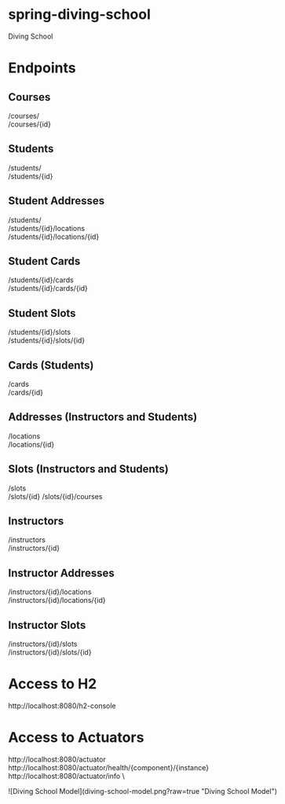 # spring-diving-school
Diving School

# Endpoints

## Courses
/courses/ \
/courses/{id}

## Students
/students/ \
/students/{id}

## Student Addresses
/students/ \
/students/{id}/locations \
/students/{id}/locations/{id}

## Student Cards
/students/{id}/cards \
/students/{id}/cards/{id}

## Student Slots
/students/{id}/slots \
/students/{id}/slots/{id}

## Cards (Students)
/cards \
/cards/{id}

## Addresses (Instructors and Students)
/locations \
/locations/{id}

## Slots (Instructors and Students)
/slots \
/slots/{id}
/slots/{id}/courses

## Instructors
/instructors \
/instructors/{id}

## Instructor Addresses
/instructors/{id}/locations \
/instructors/{id}/locations/{id}

## Instructor Slots
/instructors/{id}/slots \
/instructors/{id}/slots/{id}


# Access to H2
http://localhost:8080/h2-console

# Access to Actuators
http://localhost:8080/actuator \
http://localhost:8080/actuator/health/{component}/{instance} \
http://localhost:8080/actuator/info \


<div style="width:900px ; height:250px">
   ![Diving School Model](diving-school-model.png?raw=true "Diving School Model")
</div>
